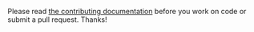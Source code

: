 Please read [the contributing documentation](https://docs.librenms.org/Developing/
"Contributing to LibreNMS") before you work on code or submit a pull request.  Thanks!
